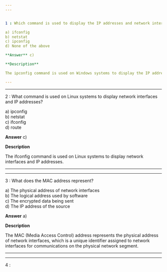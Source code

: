 ```yaml
---  
---  


1 : Which command is used to display the IP addresses and network interfaces on a Windows system?  

a) ifconfig  
b) netstat  
c) ipconfig  
d) None of the above  

**Answer** c)  

**Description**  

The ipconfig command is used on Windows systems to display the IP addresses and network interfaces.  

---  
```

---  


2 : What command is used on Linux systems to display network interfaces and IP addresses?  

a) ipconfig  
b) netstat  
c) ifconfig  
d) route  

**Answer** c)  

**Description**  

The ifconfig command is used on Linux systems to display network interfaces and IP addresses.  

---  
---  


3 : What does the MAC address represent?  

a) The physical address of network interfaces  
b) The logical address used by software  
c) The encrypted data being sent  
d) The IP address of the source  

**Answer** a)  

**Description**  

The MAC (Media Access Control) address represents the physical address of network interfaces, which is a unique identifier assigned to network interfaces for communications on the physical network segment.  

---  
---  


4 : 



